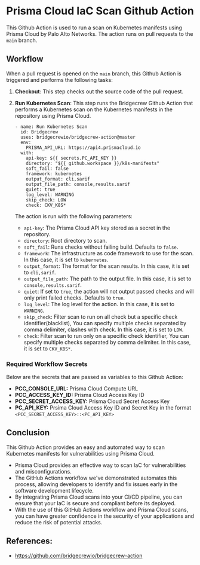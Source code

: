# Prisma Cloud IaC Scan Github Action

This Github Action is used to run a scan on Kubernetes manifests using Prisma Cloud by Palo Alto Networks. The action runs on pull requests to the `main` branch.

## Workflow

When a pull request is opened on the `main` branch, this Github Action is triggered and performs the following tasks:

1. **Checkout**: This step checks out the source code of the pull request.
2. **Run Kubernetes Scan**: This step runs the Bridgecrew Github Action that performs a Kubernetes scan on the Kubernetes manifests in the repository using Prisma Cloud. 

   ```
   - name: Run Kubernetes Scan
     id: Bridgecrew
     uses: bridgecrewio/bridgecrew-action@master
     env:
       PRISMA_API_URL: https://api4.prismacloud.io
     with:
       api-key: ${{ secrets.PC_API_KEY }}
       directory: "${{ github.workspace }}/k8s-manifests"
       soft_fail: false
       framework: kubernetes
       output_format: cli,sarif
       output_file_path: console,results.sarif
       quiet: true
       log_level: WARNING
       skip_check: LOW
       check: CKV_K8S*
   ```
   The action is run with the following parameters:
      - `api-key`: The Prisma Cloud API key stored as a secret in the repository.
      - `directory`: Root directory to scan.
      - `soft_fail`: Runs checks without failing build. Defaults to `false`.
      - `framework`: The infrastructure as code framework to use for the scan. In this case, it is set to `kubernetes`.
      - `output_format`: The format for the scan results. In this case, it is set to `cli,sarif`.
      - `output_file_path`: The path to the output file. In this case, it is set to `console,results.sarif`.
      - `quiet`: If set to `true`, the action will not output passed checks and will only print failed checks. Defaults to `true`.
      - `log_level`: The log level for the action. In this case, it is set to `WARNING`.
      - `skip_check`: Filter scan to run on all check but a specific check identifier(blacklist), You can specify multiple checks separated by comma delimiter, clashes with check. In this case, it is set to `LOW`.
      - `check`: Filter scan to run only on a specific check identifier, You can specify multiple checks separated by comma delimiter. In this case, it is set to `CKV_K8S*`.

### Required Workflow Secrets
Below are the secrets that are passed as variables to this Github Action:
- **PCC_CONSOLE_URL:** Prisma Cloud Compute URL
- **PCC_ACCESS_KEY_ID:** Prisma Cloud Access Key ID
- **PCC_SECRET_ACCESS_KEY:** Prisma Cloud Secret Access Key
- **PC_API_KEY:** Prsima Cloud Access Key ID and Secret Key in the format `<PCC_SECRET_ACCESS_KEY>::<PC_API_KEY>`

## Conclusion

This Github Action provides an easy and automated way to scan Kubernetes manifests for vulnerabilities using Prisma Cloud.
- Prisma Cloud provides an effective way to scan IaC for vulnerabilities and misconfigurations. 
- The GitHub Actions workflow we've demonstrated automates this process, allowing developers to identify and fix issues early in the software development lifecycle. 
- By integrating Prisma Cloud scans into your CI/CD pipeline, you can ensure that your IaC is secure and compliant before its deployed. 
- With the use of this GitHub Actions workflow and Prisma Cloud scans, you can have greater confidence in the security of your applications and reduce the risk of potential attacks.


## References:
- https://github.com/bridgecrewio/bridgecrew-action
